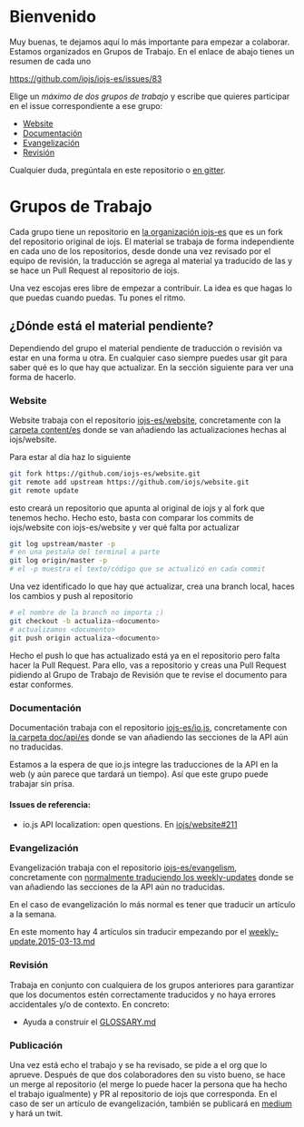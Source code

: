 # Bienvenido

Muy buenas, te dejamos aquí lo más importante para empezar a colaborar. Estamos organizados en Grupos de Trabajo. En el enlace de abajo tienes un resumen de cada uno

https://github.com/iojs/iojs-es/issues/83

Elige un _máximo de dos grupos de trabajo_ y escribe que quieres participar en el issue correspondiente a ese grupo:

* [Website](https://github.com/iojs/iojs-es/issues/96)
* [Documentación](https://github.com/iojs/iojs-es/issues/94)
* [Evangelización](https://github.com/iojs/iojs-es/issues/95)
* [Revisión](https://github.com/iojs/iojs-es/issues/97)

Cualquier duda, pregúntala en este repositorio o [en gitter](https://gitter.im/iojs/iojs-es).

# Grupos de Trabajo

Cada grupo tiene un repositorio en [la organización iojs-es](http://github.com/iojs-es) que es un fork del repositorio original de iojs. El material se trabaja de forma independiente en cada uno de los repositorios, desde donde una vez revisado por el equipo de revisión, la traducción se agrega al material ya traducido de las y se hace un Pull Request al repositorio de iojs.

Una vez escojas eres libre de empezar a contribuir. La idea es que hagas lo que puedas cuando puedas. Tu pones el ritmo.

## ¿Dónde está el material pendiente?

Dependiendo del grupo el material pendiente de traducción o revisión va estar en una forma u otra. En cualquier caso siempre puedes usar git para saber qué es lo que hay que actualizar. En la sección siguiente para ver una forma de hacerlo.

### Website

Website trabaja con el repositorio [iojs-es/website](https://github.com/iojs-es/website), concretamente con la [carpeta content/es](https://github.com/iojs-es/website/tree/master/content/es) donde se van añadiendo las actualizaciones hechas al iojs/website.

Para estar al día haz lo siguiente

```sh
git fork https://github.com/iojs-es/website.git
git remote add upstream https://github.com/iojs/website.git
git remote update
```
esto creará un repositorio que apunta al original de iojs y al fork que tenemos hecho. Hecho esto, basta con comparar los commits de iojs/website con iojs-es/website y ver qué falta por actualizar

```sh
git log upstream/master -p
# en una pestaña del terminal a parte
git log origin/master -p
# el -p muestra el texto/código que se actualizó en cada commit
```

Una vez identificado lo que hay que actualizar, crea una branch local, haces los cambios y push al repositorio

```sh
# el nombre de la branch no importa ;)
git checkout -b actualiza-<documento>
# actualizamos <documento>
git push origin actualiza-<documento>
```

Hecho el push lo que has actualizado está ya en el repositorio pero falta hacer la Pull Request. Para ello, vas a repositorio y creas una Pull Request pidiendo al Grupo de Trabajo de Revisión que te revise el documento para estar conformes.

### Documentación

Documentación trabaja con el repositorio [iojs-es/io.js](https://github.com/iojs-es/io.js), concretamente con [la carpeta  doc/api/es](https://github.com/iojs-es/io.js/tree/api/doc/api/es) donde se van añadiendo las secciones de la API aún no traducidas.

Estamos a la espera de que io.js integre las traducciones de la API en la web (y aún parece que tardará un tiempo). Así que este grupo puede trabajar sin prisa.

#### Issues de referencia:
 - io.js API localization: open questions. En [ iojs/website#211](https://github.com/iojs/website/issues/211)

### Evangelización

Evangelización trabaja con el repositorio [iojs-es/evangelism](https://github.com/iojs-es/io.js), concretamente con [normalmente traduciendo los weekly-updates](https://github.com/iojs-es/evangelism/tree/master/weekly-updates) donde se van añadiendo las secciones de la API aún no traducidas.

En el caso de evangelización lo más normal es tener que traducir un artículo a la semana.

En este momento hay 4 artículos sin traducir empezando por el [weekly-update.2015-03-13.md](https://github.com/iojs-es/evangelism/tree/master/weekly-updates/weekly-update.2015-03-13.md)

### Revisión

Trabaja en conjunto con cualquiera de los grupos anteriores para garantizar que los documentos estén correctamente traducidos y no haya errores accidentales y/o de contexto. En concreto:

 - Ayuda a construir el [GLOSSARY.md](./GLOSSARY.md)

### Publicación

Una vez está echo el trabajo y se ha revisado, se pide a el org que lo aprueve. Después de que dos colaboradores den su visto bueno, se hace un merge al repositorio (el merge lo puede hacer la persona que ha hecho el trabajo igualmente) y PR al repositorio de iojs que corresponda. En el caso de ser un artículo de evangelización, también se publicará en [medium](https://medium.com/@iojs_es) y hará un twit.
